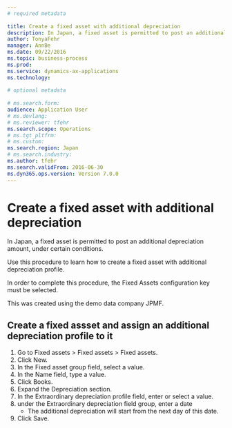 ```yaml
--- 
# required metadata 
 
title: Create a fixed asset with additional depreciation
description: In Japan, a fixed asset is permitted to post an additional depreciation amount, under certain conditions. Use this procedure to learn how to create a fixed asset with additional depreciation profile.In order to complete this procedure, the Fixed Assets configuration key must be selected.This was created using the demo data company JPMF. 
author: TonyaFehr 
manager: AnnBe 
ms.date: 09/22/2016
ms.topic: business-process 
ms.prod:  
ms.service: dynamics-ax-applications 
ms.technology:  
 
# optional metadata 
 
# ms.search.form:   
audience: Application User 
# ms.devlang:  
# ms.reviewer: tfehr 
ms.search.scope: Operations 
# ms.tgt_pltfrm:  
# ms.custom:  
ms.search.region: Japan
# ms.search.industry: 
ms.author: tfehr 
ms.search.validFrom: 2016-06-30 
ms.dyn365.ops.version: Version 7.0.0 
---
```


# Create a fixed asset with additional depreciation

In Japan, a fixed asset is permitted to post an additional depreciation amount, under certain conditions. 

Use this procedure to learn how to create a fixed asset with additional depreciation profile.

In order to complete this procedure, the Fixed Assets configuration key must be selected.

This was created using the demo data company JPMF.


## Create a fixed assset and assign an additional depreciation profile to it
1. Go to Fixed assets > Fixed assets > Fixed assets.
2. Click New.
3. In the Fixed asset group field, select a value.
4. In the Name field, type a value.
5. Click Books.
6. Expand the Depreciation section.
7. In the Extraordinary depreciation profile field, enter or select a value.
8. under the Extraordinary depreciation field group, enter a date
    * The additional depreciation will start from the next day of this date.
9. Click Save.


